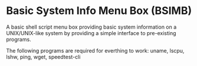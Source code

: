 # Basic System Info Menu Box (BSIMB)
A basic shell script menu box providing basic system information on a UNIX/UNIX-like system by providing a simple interface to pre-existing programs.

The following programs are required for everthing to work:
uname,
lscpu,
lshw,
ping,
wget,
speedtest-cli
